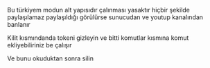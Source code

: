 Bu türkiyem modun alt yapısıdır çalınması yasaktır hiçbir şekilde paylaşılamaz paylaşıldığı görülürse sunucudan ve youtup kanalından banlanır

Kilit kısmındanda tokeni gizleyin ve bitti komutlar kısmına komut ekliyebiliriniz be çalışır

Ve bunu okuduktan sonra silin

